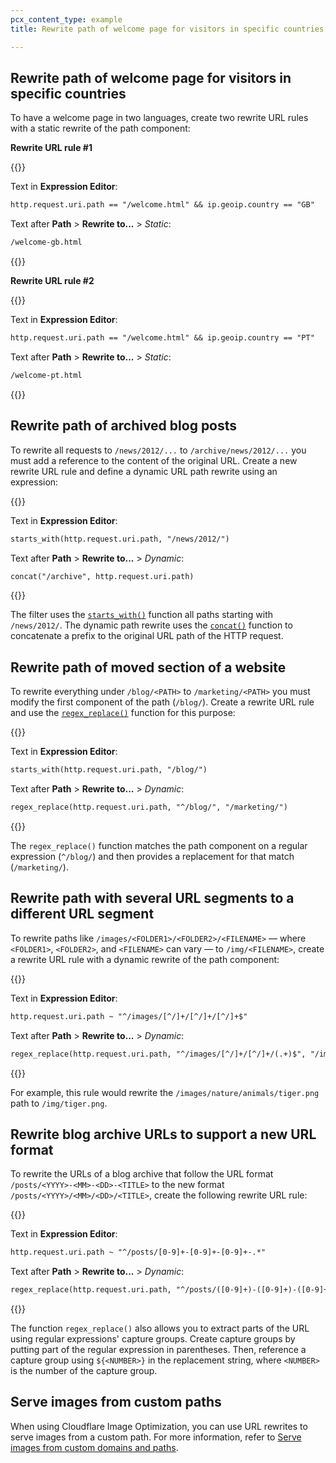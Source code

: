 ```yaml
---
pcx_content_type: example
title: Rewrite path of welcome page for visitors in specific countries

---
```


## Rewrite path of welcome page for visitors in specific countries

To have a welcome page in two languages, create two rewrite URL rules with a static rewrite of the path component:

**Rewrite URL rule #1**

{{<example>}}

Text in **Expression Editor**:

```txt
http.request.uri.path == "/welcome.html" && ip.geoip.country == "GB"
```

Text after **Path** > **Rewrite to...** > _Static_:

```txt
/welcome-gb.html
```

{{</example>}}

**Rewrite URL rule #2**

{{<example>}}

Text in **Expression Editor**:

```txt
http.request.uri.path == "/welcome.html" && ip.geoip.country == "PT"
```

Text after **Path** > **Rewrite to...** > _Static_:

```txt
/welcome-pt.html
```

{{</example>}}



## Rewrite path of archived blog posts

To rewrite all requests to `/news/2012/...` to `/archive/news/2012/...` you must add a reference to the content of the original URL. Create a new rewrite URL rule and define a dynamic URL path rewrite using an expression:

{{<example>}}

Text in **Expression Editor**:

```txt
starts_with(http.request.uri.path, "/news/2012/")
```

Text after **Path** > **Rewrite to...** > _Dynamic_:

```txt
concat("/archive", http.request.uri.path)
```

{{</example>}}

The filter uses the [`starts_with()`](/ruleset-engine/rules-language/functions/#function-starts_with) function all paths starting with `/news/2012/`. The dynamic path rewrite uses the [`concat()`](/ruleset-engine/rules-language/functions/#function-concat) function to concatenate a prefix to the original URL path of the HTTP request.

## Rewrite path of moved section of a website

To rewrite everything under `/blog/<PATH>` to `/marketing/<PATH>` you must modify the first component of the path (`/blog/`). Create a rewrite URL rule and use the [`regex_replace()`](/ruleset-engine/rules-language/functions/#function-regex_replace) function for this purpose:

{{<example>}}

Text in **Expression Editor**:

```txt
starts_with(http.request.uri.path, "/blog/")
```

Text after **Path** > **Rewrite to...** > _Dynamic_:

```txt
regex_replace(http.request.uri.path, "^/blog/", "/marketing/")
```

{{</example>}}

The `regex_replace()` function matches the path component on a regular expression (`^/blog/`) and then provides a replacement for that match (`/marketing/`).

## Rewrite path with several URL segments to a different URL segment

To rewrite paths like `/images/<FOLDER1>/<FOLDER2>/<FILENAME>` — where `<FOLDER1>`, `<FOLDER2>`, and `<FILENAME>` can vary — to `/img/<FILENAME>`, create a rewrite URL rule with a dynamic rewrite of the path component:

{{<example>}}

Text in **Expression Editor**:

```txt
http.request.uri.path ~ "^/images/[^/]+/[^/]+/[^/]+$"
```

Text after **Path** > **Rewrite to...** > _Dynamic_:

```txt
regex_replace(http.request.uri.path, "^/images/[^/]+/[^/]+/(.+)$", "/img/${1}")
```

{{</example>}}

For example, this rule would rewrite the `/images/nature/animals/tiger.png` path to `/img/tiger.png`.

## Rewrite blog archive URLs to support a new URL format

To rewrite the URLs of a blog archive that follow the URL format `/posts/<YYYY>-<MM>-<DD>-<TITLE>` to the new format `/posts/<YYYY>/<MM>/<DD>/<TITLE>`, create the following rewrite URL rule:

{{<example>}}

Text in **Expression Editor**:

```txt
http.request.uri.path ~ "^/posts/[0-9]+-[0-9]+-[0-9]+-.*"
```

Text after **Path** > **Rewrite to...** > _Dynamic_:

```txt
regex_replace(http.request.uri.path, "^/posts/([0-9]+)-([0-9]+)-([0-9]+)-(.*)$", "/posts/${1}/${2}/${3}/${4}")
```

{{</example>}}

The function `regex_replace()` also allows you to extract parts of the URL using regular expressions' capture groups. Create capture groups by putting part of the regular expression in parentheses. Then, reference a capture group using `${<NUMBER>}` in the replacement string, where `<NUMBER>` is the number of the capture group.

## Serve images from custom paths

When using Cloudflare Image Optimization, you can use URL rewrites to serve images from a custom path. For more information, refer to [Serve images from custom domains and paths](/images/manage-images/serve-images/serve-from-custom-domains/).
